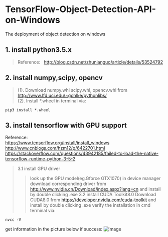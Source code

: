 # TensorFlow-Object-Detection-API-on-Windows
The deployment of object detection on windows
## 1. install python3.5.x
> Reference:   
> http://blog.csdn.net/zhunianguo/article/details/53524792 
## 2. install numpy,scipy, opencv
> (1). Download numpy.whl scipy.whl, opencv.whl from http://www.lfd.uci.edu/~gohlke/pythonlibs/   
> (2). Install *.wheel in terminal via: 

    pip3 install *.wheel
## 3. install tensorflow with GPU support
Reference:   
https://www.tensorflow.org/install/install_windows  
http://www.cnblogs.com/hzm12/p/6422701.html  
https://stackoverflow.com/questions/43942185/failed-to-load-the-native-tensorflow-runtime-python-3-5-2 
> 3.1 install GPU driver
>> look up the GPU model(eg.Gforce GTX1070) in device manager
>> download corresponding driver from http://www.nvidia.cn/Download/index.aspx?lang=cn and install by double clicking .exe
> 3.2 install CUDA Toolkit8.0
>> Download CUDA8.0 from https://developer.nvidia.com/cuda-toolkit and install by double clicking .exe
>> verify the installation in cmd terminal via:

    nvcc -V
get information in the picture below if success:
![image](https://github.com/ButBueatiful/dotvim/raw/master/screenshots/vim-screenshot.jpg)
